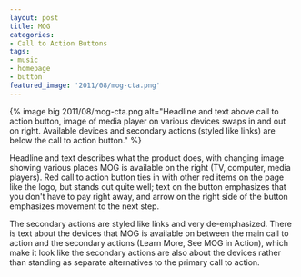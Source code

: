 ```yaml
---
layout: post
title: MOG
categories:
- Call to Action Buttons
tags:
- music
- homepage
- button
featured_image: '2011/08/mog-cta.png'
---
```

{% image big 2011/08/mog-cta.png alt="Headline and text above call to action button, image of media player on various devices swaps in and out on right. Available devices and secondary actions (styled like links) are below the call to action button." %}

Headline and text describes what the product does, with changing image showing various places MOG is available on the right (TV, computer, media players). Red call to action button ties in with other red items on the page like the logo, but stands out quite well; text on the button emphasizes that you don't have to pay right away, and arrow on the right side of the button emphasizes movement to the next step.

The secondary actions are styled like links and very de-emphasized. There is text about the devices that MOG is available on between the main call to action and the secondary actions (Learn More, See MOG in Action), which make it look like the secondary actions are also about the devices rather than standing as separate alternatives to the primary call to action.